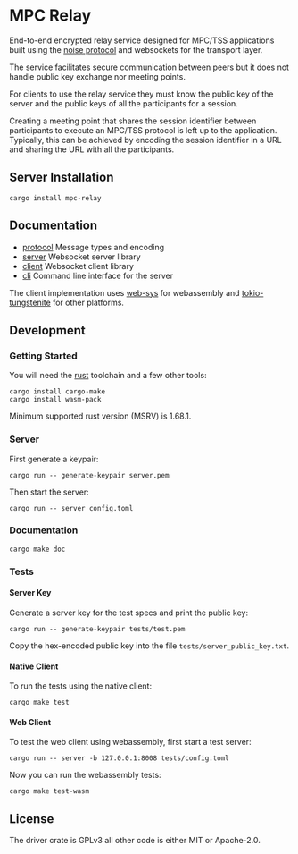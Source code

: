 # MPC Relay

End-to-end encrypted relay service designed for MPC/TSS applications built using the [noise protocol][] and websockets for the transport layer.

The service facilitates secure communication between peers but it does not handle public key exchange nor meeting points.

For clients to use the relay service they must know the public key of the server and the public keys of all the participants for a session.

Creating a meeting point that shares the session identifier between participants to execute an MPC/TSS protocol is left up to the application. Typically, this can be achieved by encoding the session identifier in a URL and sharing the URL with all the participants.

## Server Installation

```
cargo install mpc-relay
```

## Documentation

* [protocol][] Message types and encoding
* [server][] Websocket server library
* [client][] Websocket client library
* [cli][] Command line interface for the server

The client implementation uses [web-sys][] for webassembly and [tokio-tungstenite][] for other platforms.

## Development

### Getting Started

You will need the [rust][] toolchain and a few other tools:

```
cargo install cargo-make
cargo install wasm-pack
```

Minimum supported rust version (MSRV) is 1.68.1.

### Server

First generate a keypair:

```
cargo run -- generate-keypair server.pem
```

Then start the server:

```
cargo run -- server config.toml
```

### Documentation

```
cargo make doc
```

### Tests

#### Server Key

Generate a server key for the test specs and print the public key:

```
cargo run -- generate-keypair tests/test.pem
```

Copy the hex-encoded public key into the file `tests/server_public_key.txt`.

#### Native Client

To run the tests using the native client:

```
cargo make test
```

#### Web Client

To test the web client using webassembly, first start a test server:

```
cargo run -- server -b 127.0.0.1:8008 tests/config.toml
```

Now you can run the webassembly tests:

```
cargo make test-wasm
```

## License

The driver crate is GPLv3 all other code is either MIT or Apache-2.0.

[noise protocol]: https://noiseprotocol.org/
[rust]: https://www.rust-lang.org/
[web-sys]: https://docs.rs/web-sys
[tokio-tungstenite]: https://docs.rs/tokio-tungstenite
[protocol]: https://docs.rs/mpc-protocol
[server]: https://docs.rs/mpc-relay-server
[client]: https://docs.rs/mpc-relay-client
[cli]: https://docs.rs/mpc-relay
